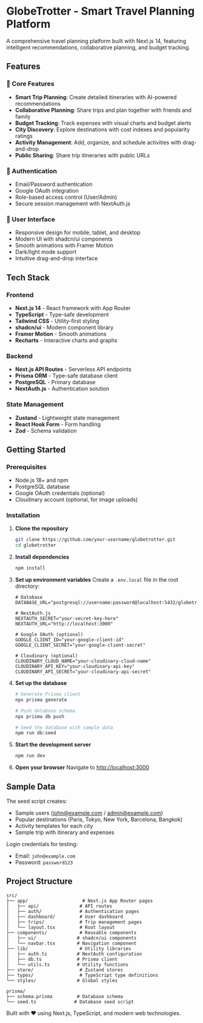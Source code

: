 # GlobeTrotter - Smart Travel Planning Platform

A comprehensive travel planning platform built with Next.js 14, featuring intelligent recommendations, collaborative planning, and budget tracking.

## Features

### 🎯 Core Features
- **Smart Trip Planning**: Create detailed itineraries with AI-powered recommendations
- **Collaborative Planning**: Share trips and plan together with friends and family
- **Budget Tracking**: Track expenses with visual charts and budget alerts
- **City Discovery**: Explore destinations with cost indexes and popularity ratings
- **Activity Management**: Add, organize, and schedule activities with drag-and-drop
- **Public Sharing**: Share trip itineraries with public URLs

### 🔐 Authentication
- Email/Password authentication
- Google OAuth integration
- Role-based access control (User/Admin)
- Secure session management with NextAuth.js

### 🎨 User Interface
- Responsive design for mobile, tablet, and desktop
- Modern UI with shadcn/ui components
- Smooth animations with Framer Motion
- Dark/light mode support
- Intuitive drag-and-drop interface

## Tech Stack

### Frontend
- **Next.js 14** - React framework with App Router
- **TypeScript** - Type-safe development
- **Tailwind CSS** - Utility-first styling
- **shadcn/ui** - Modern component library
- **Framer Motion** - Smooth animations
- **Recharts** - Interactive charts and graphs

### Backend
- **Next.js API Routes** - Serverless API endpoints
- **Prisma ORM** - Type-safe database client
- **PostgreSQL** - Primary database
- **NextAuth.js** - Authentication solution

### State Management
- **Zustand** - Lightweight state management
- **React Hook Form** - Form handling
- **Zod** - Schema validation

## Getting Started

### Prerequisites
- Node.js 18+ and npm
- PostgreSQL database
- Google OAuth credentials (optional)
- Cloudinary account (optional, for image uploads)

### Installation

1. **Clone the repository**
   ```bash
   git clone https://github.com/your-username/globetrotter.git
   cd globetrotter
   ```

2. **Install dependencies**
   ```bash
   npm install
   ```

3. **Set up environment variables**
   Create a `.env.local` file in the root directory:
   ```env
   # Database
   DATABASE_URL="postgresql://username:password@localhost:5432/globetrotter_db"
   
   # NextAuth.js
   NEXTAUTH_SECRET="your-secret-key-here"
   NEXTAUTH_URL="http://localhost:3000"
   
   # Google OAuth (optional)
   GOOGLE_CLIENT_ID="your-google-client-id"
   GOOGLE_CLIENT_SECRET="your-google-client-secret"
   
   # Cloudinary (optional)
   CLOUDINARY_CLOUD_NAME="your-cloudinary-cloud-name"
   CLOUDINARY_API_KEY="your-cloudinary-api-key"
   CLOUDINARY_API_SECRET="your-cloudinary-api-secret"
   ```

4. **Set up the database**
   ```bash
   # Generate Prisma client
   npx prisma generate
   
   # Push database schema
   npx prisma db push
   
   # Seed the database with sample data
   npm run db:seed
   ```

5. **Start the development server**
   ```bash
   npm run dev
   ```

6. **Open your browser**
   Navigate to [http://localhost:3000](http://localhost:3000)

## Sample Data

The seed script creates:
- Sample users (john@example.com / admin@example.com)
- Popular destinations (Paris, Tokyo, New York, Barcelona, Bangkok)
- Activity templates for each city
- Sample trip with itinerary and expenses

Login credentials for testing:
- Email: `john@example.com`
- Password: `password123`

## Project Structure

```
src/
├── app/                    # Next.js App Router pages
│   ├── api/               # API routes
│   ├── auth/              # Authentication pages
│   ├── dashboard/         # User dashboard
│   ├── trips/             # Trip management pages
│   └── layout.tsx         # Root layout
├── components/            # Reusable components
│   ├── ui/               # shadcn/ui components
│   └── navbar.tsx        # Navigation component
├── lib/                   # Utility libraries
│   ├── auth.ts           # NextAuth configuration
│   ├── db.ts             # Prisma client
│   └── utils.ts          # Utility functions
├── store/                 # Zustand stores
├── types/                 # TypeScript type definitions
└── styles/               # Global styles

prisma/
├── schema.prisma         # Database schema
└── seed.ts              # Database seed script
```

Built with ❤️ using Next.js, TypeScript, and modern web technologies.
